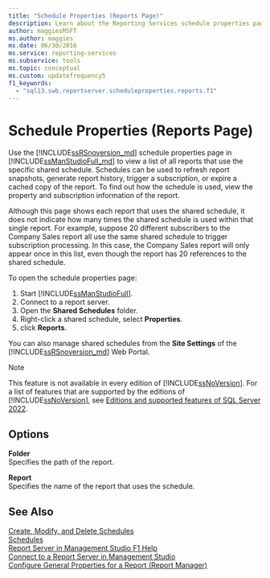 ```yaml
---
title: "Schedule Properties (Reports Page)"
description: Learn about the Reporting Services schedule properties page in SQL Server Management Studio that lists all reports for a specific shared schedule.
author: maggiesMSFT
ms.author: maggies
ms.date: 06/30/2016
ms.service: reporting-services
ms.subservice: tools
ms.topic: conceptual
ms.custom: updatefrequency5
f1_keywords:
  - "sql13.swb.reportserver.scheduleproperties.reports.f1"
---
```

# Schedule Properties (Reports Page)
  Use the [!INCLUDE[ssRSnoversion_md](../../includes/ssrsnoversion-md.md)] schedule properties page in [!INCLUDE[ssManStudioFull_md](../../includes/ssmanstudiofull-md.md)] to view a list of all reports that use the specific shared schedule. Schedules can be used to refresh report snapshots, generate report history, trigger a subscription, or expire a cached copy of the report. To find out how the schedule is used, view the property and subscription information of the report.  
  
 Although this page shows each report that uses the shared schedule, it does not indicate how many times the shared schedule is used within that single report. For example, suppose 20 different subscribers to the Company Sales report all use the same shared schedule to trigger subscription processing. In this case, the Company Sales report will only appear once in this list, even though the report has 20 references to the shared schedule.  
  
 To open the schedule properties page:
 1. Start [!INCLUDE[ssManStudioFull](../../includes/ssmanstudiofull-md.md)].
 2. Connect to a report server.
 3. Open the **Shared Schedules** folder.
 4. Right-click a shared schedule, select **Properties**.
 5. click **Reports**.  
  
  You can also manage shared schedules from the **Site Settings** of the [!INCLUDE[ssRSnoversion_md](../../includes/ssrsnoversion-md.md)] Web Portal.
  
> [!NOTE]  
>  This feature is not available in every edition of [!INCLUDE[ssNoVersion](../../includes/ssnoversion-md.md)]. For a list of features that are supported by the editions of [!INCLUDE[ssNoVersion](../../includes/ssnoversion-md.md)], see [Editions and supported features of SQL Server 2022](../../sql-server/editions-and-components-of-sql-server-2022.md).
  
## Options  
 **Folder**  
 Specifies the path of the report.  
  
 **Report**  
 Specifies the name of the report that uses the schedule.  
  
## See Also  
 [Create, Modify, and Delete Schedules](../../reporting-services/subscriptions/create-modify-and-delete-schedules.md)   
 [Schedules](../../reporting-services/subscriptions/schedules.md)   
 [Report Server in Management Studio F1 Help](../../reporting-services/tools/report-server-in-management-studio-f1-help.md)   
 [Connect to a Report Server in Management Studio](../../reporting-services/tools/connect-to-a-report-server-in-management-studio.md)   
 [Configure General Properties for a Report (Report Manager)](../reports/configure-execution-properties-for-a-report-report-manager.md)  
  
